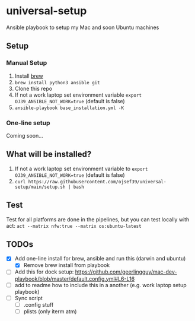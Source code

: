 # universal-setup

Ansible playbook to setup my Mac and soon Ubuntu machines

## Setup

### Manual Setup

1. Install [brew](https://brew.sh/)
2. `brew install python3 ansible git`
3. Clone this repo
4. If not a work laptop set environment variable `export OJ39_ANSIBLE_NOT_WORK=true` (default is false)
5. `ansible-playbook base_installation.yml -K`

### One-line setup

Coming soon…

## What will be installed?

1. If not a work laptop set environment variable to `export OJ39_ANSIBLE_NOT_WORK=true` (default is false)
2. `curl https://raw.githubusercontent.com/ojsef39/universal-setup/main/setup.sh | bash`

## Test

Test for all platforms are done in the pipelines, but you can test locally with act:
`act --matrix nfw:true --matrix os:ubuntu-latest`

## TODOs

- [x] Add one-line install for brew, ansible and run this (darwin and ubuntu)
  - [x] Remove brew install from playbook
- [ ] Add this for dock setup: <https://github.com/geerlingguy/mac-dev-playbook/blob/master/default.config.yml#L6-L16>
- [ ] add to readme how to include this in a another (e.g. work laptop setup playbook)
- [ ] Sync script
  - [ ] .config stuff
  - [ ] plists (only iterm atm)